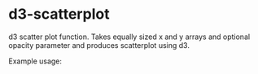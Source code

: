 d3-scatterplot
==============

d3 scatter plot function. Takes equally sized x and y arrays and optional opacity parameter and produces scatterplot using d3.

Example usage:

<script>
xdata=[1,2,3,4,5];
ydata=[100,90,40,75,110];
plot(xdata,ydata);
</scipt>
